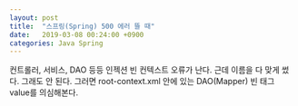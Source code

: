 ```yaml
---
layout: post
title:  "스프링(Spring) 500 에러 뜰 때"
date:   2019-03-08 00:24:00 +0900
categories: Java Spring
---
```

컨트롤러, 서비스, DAO 등등 인젝션 빈 컨텍스트 오류가 난다.
근데 이름을 다 맞게 썼다.
그래도 안 된다.
그러면 root-context.xml 안에 있는 DAO(Mapper) 빈 태그 value를 의심해본다.